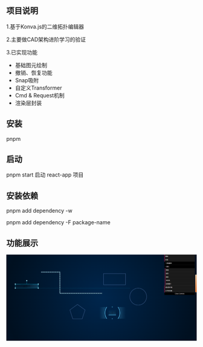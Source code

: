 ## 项目说明
1.基于Konva.js的二维拓扑编辑器

2.主要做CAD架构进阶学习的验证

3.已实现功能

  - 基础图元绘制
  - 撤销、恢复功能
  - Snap吸附
  - 自定义Transformer
  - Cmd & Request机制
  - 渲染层封装

## 安装

pnpm

## 启动

pnpm start 启动 react-app 项目

## 安装依赖

pnpm add dependency -w

pnpm add dependency -F package-name


## 功能展示
![image](https://github.com/123wg/gene-framework/blob/master/packages/docs/picture.png)
